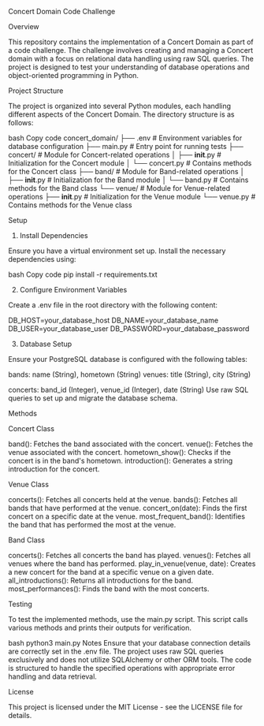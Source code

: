 Concert Domain Code Challenge

Overview

This repository contains the implementation of a Concert Domain as part of a code challenge. The challenge involves creating and managing a Concert domain with a focus on relational data handling using raw SQL queries. The project is designed to test your understanding of database operations and object-oriented programming in Python.

Project Structure

The project is organized into several Python modules, each handling different aspects of the Concert Domain. 
The directory structure is as follows:

bash
Copy code
concert_domain/
├── .env                   # Environment variables for database configuration
├── main.py                # Entry point for running tests
├── concert/               # Module for Concert-related operations
│   ├── __init__.py        # Initialization for the Concert module
│   └── concert.py         # Contains methods for the Concert class
├── band/                  # Module for Band-related operations
│   ├── __init__.py        # Initialization for the Band module
│   └── band.py            # Contains methods for the Band class
└── venue/                 # Module for Venue-related operations
    ├── __init__.py        # Initialization for the Venue module
    └── venue.py           # Contains methods for the Venue class

Setup

1. Install Dependencies

Ensure you have a virtual environment set up. Install the necessary dependencies using:

bash
Copy code
pip install -r requirements.txt

2. Configure Environment Variables

Create a .env file in the root directory with the following content:

DB_HOST=your_database_host
DB_NAME=your_database_name
DB_USER=your_database_user
DB_PASSWORD=your_database_password

3. Database Setup

Ensure your PostgreSQL database is configured with the following tables:

bands: name (String), hometown (String)
venues: title (String), city (String)

concerts: band_id (Integer), venue_id (Integer), date (String)
Use raw SQL queries to set up and migrate the database schema.

Methods

Concert Class

band(): Fetches the band associated with the concert.
venue(): Fetches the venue associated with the concert.
hometown_show(): Checks if the concert is in the band's hometown.
introduction(): Generates a string introduction for the concert.

Venue Class

concerts(): Fetches all concerts held at the venue.
bands(): Fetches all bands that have performed at the venue.
concert_on(date): Finds the first concert on a specific date at the venue.
most_frequent_band(): Identifies the band that has performed the most at the venue.

Band Class

concerts(): Fetches all concerts the band has played.
venues(): Fetches all venues where the band has performed.
play_in_venue(venue, date): Creates a new concert for the band at a specific venue on a given date.
all_introductions(): Returns all introductions for the band.
most_performances(): Finds the band with the most concerts.

Testing

To test the implemented methods, use the main.py script. This script calls various methods and prints their outputs for verification.

bash
python3 main.py
Notes
Ensure that your database connection details are correctly set in the .env file.
The project uses raw SQL queries exclusively and does not utilize SQLAlchemy or other ORM tools.
The code is structured to handle the specified operations with appropriate error handling and data retrieval.

License

This project is licensed under the MIT License - see the LICENSE file for details.

